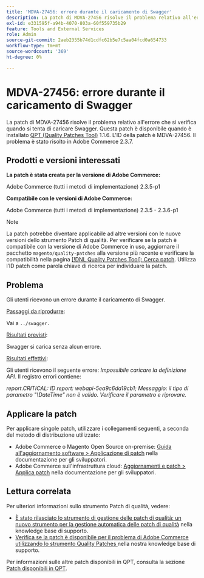```yaml
---
title: 'MDVA-27456: errore durante il caricamento di Swagger'
description: La patch di MDVA-27456 risolve il problema relativo all'errore che si verifica quando si tenta di caricare Swagger. Questa patch è disponibile quando è installato [Quality Patches Tool (QPT)](https://experienceleague.adobe.com/it/docs/commerce-operations/upgrade-guide/patches/overview) 1.1.6. L'ID della patch è MDVA-27456. Il problema è stato risolto in Adobe Commerce 2.3.7.
exl-id: e331595f-a94b-4070-803a-60f559735b29
feature: Tools and External Services
role: Admin
source-git-commit: 2aeb2355b74d1cdfc62b5e7c5aa04fcd0a654733
workflow-type: tm+mt
source-wordcount: '369'
ht-degree: 0%

---
```


# MDVA-27456: errore durante il caricamento di Swagger

La patch di MDVA-27456 risolve il problema relativo all&#39;errore che si verifica quando si tenta di caricare Swagger. Questa patch è disponibile quando è installato [QPT (Quality Patches Tool)](https://experienceleague.adobe.com/it/docs/commerce-operations/upgrade-guide/patches/overview) 1.1.6. L&#39;ID della patch è MDVA-27456. Il problema è stato risolto in Adobe Commerce 2.3.7.

## Prodotti e versioni interessati

**La patch è stata creata per la versione di Adobe Commerce:**

Adobe Commerce (tutti i metodi di implementazione) 2.3.5-p1

**Compatibile con le versioni di Adobe Commerce:**

Adobe Commerce (tutti i metodi di implementazione) 2.3.5 - 2.3.6-p1

>[!NOTE]
>
>La patch potrebbe diventare applicabile ad altre versioni con le nuove versioni dello strumento Patch di qualità. Per verificare se la patch è compatibile con la versione di Adobe Commerce in uso, aggiornare il pacchetto `magento/quality-patches` alla versione più recente e verificare la compatibilità nella pagina [[!DNL Quality Patches Tool]: Cerca patch](https://experienceleague.adobe.com/tools/commerce-quality-patches/index.html?lang=it). Utilizza l’ID patch come parola chiave di ricerca per individuare la patch.

## Problema

Gli utenti ricevono un errore durante il caricamento di Swagger.

<u>Passaggi da riprodurre</u>:

Vai a `../swagger.`

<u>Risultati previsti</u>:

Swagger si carica senza alcun errore.

<u>Risultati effettivi</u>:

Gli utenti ricevono il seguente errore: *Impossibile caricare la definizione API*. Il registro errori contiene:

*report.CRITICAL: ID report: webapi-5ea9c6da19cb1; Messaggio: il tipo di parametro &quot;\DateTime&quot; non è valido. Verificare il parametro e riprovare.*

## Applicare la patch

Per applicare singole patch, utilizzare i collegamenti seguenti, a seconda del metodo di distribuzione utilizzato:

* Adobe Commerce o Magento Open Source on-premise: [Guida all&#39;aggiornamento software > Applicazione di patch](https://experienceleague.adobe.com/it/docs/commerce-operations/tools/quality-patches-tool/usage) nella documentazione per gli sviluppatori.
* Adobe Commerce sull&#39;infrastruttura cloud: [Aggiornamenti e patch > Applica patch](https://experienceleague.adobe.com/it/docs/commerce-cloud-service/user-guide/develop/upgrade/apply-patches) nella documentazione per gli sviluppatori.

## Lettura correlata

Per ulteriori informazioni sullo strumento Patch di qualità, vedere:

* [È stato rilasciato lo strumento di gestione delle patch di qualità: un nuovo strumento per la gestione automatica delle patch di qualità](/help/announcements/adobe-commerce-announcements/magento-quality-patches-released-new-tool-to-self-serve-quality-patches.md) nella knowledge base di supporto.
* [Verifica se la patch è disponibile per il problema di Adobe Commerce utilizzando lo strumento Quality Patches ](/help/support-tools/patches-available-in-qpt-tool/check-patch-for-magento-issue-with-magento-quality-patches.md) nella nostra knowledge base di supporto.

Per informazioni sulle altre patch disponibili in QPT, consulta la sezione [Patch disponibili in QPT](https://support.magento.com/hc/en-us/sections/360010506631-Patches-available-in-QPT-tool-).

